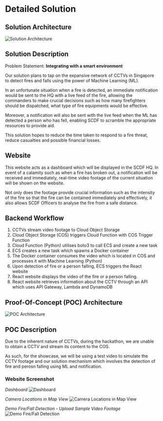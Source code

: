 # Detailed Solution

## Solution Architecture
![Solution Architecture](https://github.com/lkldev/SCDF-IBM/blob/master/resources/solution-architecture.png)

## Solution Description
Problem Statement: **Integrating with a smart environment**

Our solution plans to tap on the expansive network of CCTVs in Singapore to detect fires and falls using the power of Machine Learning (ML).

In an unfortunate situation when a fire is detected, an immediate notification would be sent to the HQ with a live feed of the fire, allowing the commanders to make crucial decisions such as how many firefighters should be dispatched, what type of fire equipments would be effective.

Moreover, a notification will also be sent with the live feed when the ML has detected a person who has fell, enabling SCDF to scramble the appropriate resources to provide aid.

This solution hopes to reduce the time taken to respond to a fire threat, reduce casualties and possible financial losses.

## Website
This website acts as a dashboard which will be displayed in the SCDF HQ. In event of a calamity such as when a fire has broken out, a notification will be received and immediately, real-time video footage of the current situation will be shown on the website.

Not only does the footage provide crucial information such as the intensity of the fire so that the fire can be contained immediately and effectively, it also allows SCDF Officers to analyse the fire from a safe distance.
 
## Backend Workflow 
1. CCTVs stream video footage to Cloud Object Storage
2. Cloud Object Storage (COS) triggers Cloud Function with COS Trigger Function
3. Cloud Function (Python) utilises boto3 to call ECS and create a new task 
4. ECS creates a new task which spawns a Docker container
5. The Docker container consumes the video which is located in COS and processes it with Machine Learning (Python)
6. Upon detection of fire or a person falling, ECS triggers the React website
7. React website displays the video of the fire or a person falling.
8. React website retrieves information about the CCTV through an API which uses API Gateway, Lambda and DynamoDB

## Proof-Of-Concept (POC) Architecture
![POC Architecture](https://github.com/lkldev/SCDF-IBM/blob/master/resources/poc-architecture.png)

## POC Description
Due to the inherent nature of CCTVs, during the hackathon, we are unable to obtain a CCTV and stream its content to the COS. 

As such, for the showcase, we will be using a test video to simulate the CCTV footage and our solution mechanism which involves the detection of fire and perosn falling using ML and notification.

### Website Screenshot
*Dashboard*
![Dashboard](https://github.com/lkldev/BLMNK-EyeNet_SCDFXIBM/blob/master/resources/Dashboard.png)

*Camera Locations in Map View*
![Camera Locations in Map View](https://github.com/lkldev/BLMNK-EyeNet_SCDFXIBM/blob/master/resources/Camera%20Map.png)

*Demo Fire/Fall Detection - Upload Sample Video Footage*
![Demo Fire/Fall Detection](https://github.com/lkldev/BLMNK-EyeNet_SCDFXIBM/blob/master/resources/Detect%20Fire%20Demo.png)
